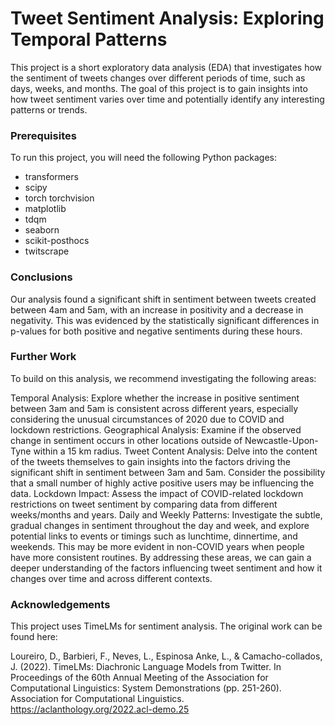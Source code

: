 # Tweet Sentiment Analysis: Exploring Temporal Patterns

This project is a short exploratory data analysis (EDA) that investigates how the sentiment of tweets changes over different periods of time, such as days, weeks, and months. The goal of this project is to gain insights into how tweet sentiment varies over time and potentially identify any interesting patterns or trends.



### Prerequisites

To run this project, you will need the following Python packages:

- transformers
- scipy
- torch torchvision 
- matplotlib
- tdqm
- seaborn
- scikit-posthocs
- twitscrape



### Conclusions 

Our analysis found a significant shift in sentiment between tweets created between 4am and 5am, with an increase in positivity and a decrease in negativity. This was evidenced by the statistically significant differences in p-values for both positive and negative sentiments during these hours.



### Further Work

To build on this analysis, we recommend investigating the following areas:

Temporal Analysis: Explore whether the increase in positive sentiment between 3am and 5am is consistent across different years, especially considering the unusual circumstances of 2020 due to COVID and lockdown restrictions.
Geographical Analysis: Examine if the observed change in sentiment occurs in other locations outside of Newcastle-Upon-Tyne within a 15 km radius.
Tweet Content Analysis: Delve into the content of the tweets themselves to gain insights into the factors driving the significant shift in sentiment between 3am and 5am. Consider the possibility that a small number of highly active positive users may be influencing the data.
Lockdown Impact: Assess the impact of COVID-related lockdown restrictions on tweet sentiment by comparing data from different weeks/months and years.
Daily and Weekly Patterns: Investigate the subtle, gradual changes in sentiment throughout the day and week, and explore potential links to events or timings such as lunchtime, dinnertime, and weekends. This may be more evident in non-COVID years when people have more consistent routines.
By addressing these areas, we can gain a deeper understanding of the factors influencing tweet sentiment and how it changes over time and across different contexts.



### Acknowledgements

This project uses TimeLMs for sentiment analysis. The original work can be found here:

Loureiro, D., Barbieri, F., Neves, L., Espinosa Anke, L., & Camacho-collados, J. (2022). TimeLMs: Diachronic Language Models from Twitter. In Proceedings of the 60th Annual Meeting of the Association for Computational Linguistics: System Demonstrations (pp. 251-260). Association for Computational Linguistics. https://aclanthology.org/2022.acl-demo.25



